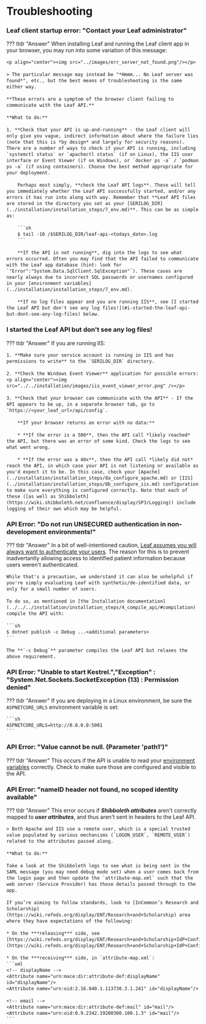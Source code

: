 # Troubleshooting
### Leaf client startup error: "Contact your Leaf administrator"
??? tldr "Answer"
    When installing Leaf and running the Leaf client app in your browser, you may run into some variation of this message:
    
    <p align="center"><img src="../images/err_server_not_found.png"/></p>

    > The particular message may instead be "*Hmmm... No Leaf server was found*", etc., but the best means of troubleshooting is the same either way.

    **These errors are a symptom of the browser client failing to communicate with the Leaf API.**

    **What to do:**

    1. **Check that your API is up-and-running** - the Leaf client will only give you vague, indirect information about where the failure lies (note that this is *by design* and largely for security reasons). There are a number of ways to check if your API is running, including `systemctl status` or `apachectl status` (if on Linux), the IIS user interface or Event Viewer (if on Windows), or `docker ps -a` / `podman ps -a` (if using containers). Choose the best method appropriate for your deployment.

        Perhaps most simply, **check the Leaf API logs**. These will tell you immediately whether the Leaf API successfully started, and/or any errors it has run into along with way. Remember that **Leaf API files are stored in the directory you set as your [SERILOG_DIR](../installation/installation_steps/7_env.md)**. This can be as simple as:

        ```sh
        $ tail -10 /$SERILOG_DIR/leaf-api-<todays_date>.log
        ```

        **If the API is not running**, dig into the logs to see what errors occurred. Often you may find that the API failed to communicate with the Leaf app database (hint: look for `"Error":"System.Data.SqlClient.SqlException"`). These cases are nearly always due to incorrect SQL passwords or usernames configured in your [environment variables](../installation/installation_steps/7_env.md).

        **If no log files appear and you are running IIS**, see [I started the Leaf API but don't see any log files!](#i-started-the-leaf-api-but-dont-see-any-log-files) below.

### I started the Leaf API but don't see any log files!
??? tldr "Answer"
    If you are running IIS:

    1. **Make sure your service account is running in IIS and has permissions to write** to the `SERILOG_DIR` directory.

    2. **Check the Windows Event Viewer** application for possible errors:
    <p align="center"><img src="../../installation/images/iis_event_viewer_error.png" /></p>

    3. **Check that your browser can communicate with the API** - If the API appears to be up, in a separate browser tab, go to `https://<your_leaf_url>/api/config`. 

        **If your browser returns an error with no data:**

        * **If the error is a 500**, then the API call *likely reached* the API, but there was an error of some kind. Check the logs to see what went wrong.

        * **If the error was a 40x**, then the API call *likely did not* reach the API, in which case your API is not listening or available as you'd expect it to be. In this case, check your [Apache](../installation/installation_steps/8a_configure_apache.md) or [IIS](../installation/installation_steps/8b_configure_iis.md) configuration to make sure everything is configured correctly. Note that each of these ([as well as Shibboleth](https://wiki.shibboleth.net/confluence/display/SP3/Logging)) include logging of their own which may be helpful.

### API Error: "Do not run UNSECURED authentication in non-development environments!"
??? tldr "Answer"
    In a bit of well-intentioned caution, [Leaf assumes you will always want to authenticate your users](https://github.com/uwrit/leaf/blob/master/src/server/API/Options/StartupExtensions.Options.cs#L446). The reason for this is to prevent inadvertantly allowing access to identified patient information because users weren't authenticated. 
    
    While that's a precaution, we understand it can also be unhelpful if you're simply evaluating Leaf with synthetic/de-identified data, or only for a small number of users.

    To do so, as mentioned in [the Installation documentation](../../../installation/installation_steps/4_compile_api/#compilation) compile the API with:

    ```sh
    $ dotnet publish -c Debug ...<additional parameters>
    ```

    The **`-c Debug`** parameter compiles the Leaf API but relaxes the above requirement.

### API Error: "Unable to start Kestrel.","Exception" : "System.Net.Sockets.SocketException (13) : Permission denied"
??? tldr "Answer"
    If you are deploying in a Linux environment, be sure the `ASPNETCORE_URLS` environment variable is set:

    ```sh
    ASPNETCORE_URLS=http://0.0.0.0:5001
    ```

### API Error: "Value cannot be null. (Parameter 'path1')"
??? tldr "Answer"
    This occurs if the API is unable to read your [environment variables](../../../installation/installation_steps/7_env) correctly. Check to make sure those are configured and visible to the API.

### API Error: "nameID header not found, no scoped identity available"
??? tldr "Answer"
    This error occurs if ***Shibboleth attributes*** aren't correctly mapped to ***user attributes***, and thus aren't sent in headers to the Leaf API. 

    > Both Apache and IIS use a remote user, which is a special trusted value populated by various mechanisms (`LOGON_USER`, `REMOTE_USER`) related to the attributes passed along.

    **What to do:**

    Take a look at the Shibboleth logs to see what is being sent in the SAML message (you may need debug mode set) when a user comes back from the login page and then update the `attribute-map.xml` such that the web server (Service Provider) has those details passed through to the app.
 
    If you’re aiming to follow standards, look to [InCommon’s Research and Scholarship](https://wiki.refeds.org/display/ENT/Research+and+Scholarship) area where they have expectations of the following:
 
    * On the ***releasing*** side, see [https://wiki.refeds.org/display/ENT/Research+and+Scholarship+IdP+Config](https://wiki.refeds.org/display/ENT/Research+and+Scholarship+IdP+Config)
    
    * On the ***receiving*** side, in `attribute-map.xml`:
    ```xml
    <!-- displayName -->
    <Attribute name="urn:mace:dir:attribute-def:displayName" id="displayName"/>
    <Attribute name="urn:oid:2.16.840.1.113730.3.1.241" id="displayName"/>

    <!-- email -->
    <Attribute name="urn:mace:dir:attribute-def:mail" id="mail"/>
    <Attribute name="urn:oid:0.9.2342.19200300.100.1.3" id="mail"/>
    ```